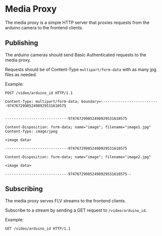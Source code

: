 # Media Proxy

The media proxy is a simple HTTP server that proxies requests from the arduino camera to the frontend clients.

## Publishing

The arduino cameras should send Basic Authenticated requests to the media proxy.

Requests should be of Content-Type `multipart/form-data` with as many jpg files as needed.

Example:

```http
POST /video/arduino_id HTTP/1.1

Content-Type: multipart/form-data; boundary=---------------------------974767299852498929531610575


-----------------------------974767299852498929531610575

Content-Disposition: form-data; name="image"; filename="image1.jpg"
Content-Type: image/jpeg

<image data>

-----------------------------974767299852498929531610575

Content-Disposition: form-data; name="image"; filename="image2.jpg"

<image data>

-----------------------------974767299852498929531610575--
```

## Subscribing

The media proxy serves FLV streams to the frontend clients.

Subscribe to a stream by sending a GET request to `/video/arduino_id`.

Example:

```http
GET /video/arduino_id HTTP/1.1
```
